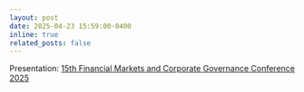```yaml
---
layout: post
date: 2025-04-23 15:59:00-0400
inline: true
related_posts: false
---
```


Presentation: [15th Financial Markets and Corporate Governance Conference 2025](http://ibschool-en.hnu.edu.cn/Financial_Markets_and_Corporate_Governance_Co.htm)